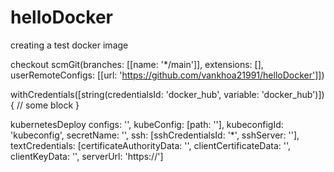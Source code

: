 # helloDocker
creating a test docker image 

checkout scmGit(branches: [[name: '*/main']], extensions: [], userRemoteConfigs: [[url: 'https://github.com/vankhoa21991/helloDocker']])

withCredentials([string(credentialsId: 'docker_hub', variable: 'docker_hub')]) {
    // some block
}

kubernetesDeploy configs: '', kubeConfig: [path: ''], kubeconfigId: 'kubeconfig', secretName: '', ssh: [sshCredentialsId: '*', sshServer: ''], textCredentials: [certificateAuthorityData: '', clientCertificateData: '', clientKeyData: '', serverUrl: 'https://']
